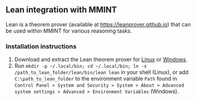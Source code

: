 ## Lean integration with MMINT

Lean is a theorem prover (available at <https://leanprover.github.io>) that can be used within MMINT for various reasoning tasks.

### Installation instructions

1. Download and extract the Lean theorem prover for [Linux](https://oleanstorage.azureedge.net/releases/bundles/trylean_linux.tar.gz) or [Windows](https://oleanstorage.azureedge.net/releases/bundles/trylean_windows.zip).
2. Run `mkdir -p ~/.local/bin; cd ~/.local/bin; ln -s /path_to_lean_folder/lean/bin/lean lean` in your shell (Linux), or add `C:\path_to_lean_folder` to the environment variable `Path` found in `Control Panel > System and Security > System > About > Advanced system settings > Advanced > Environment Variables` (Windows).
